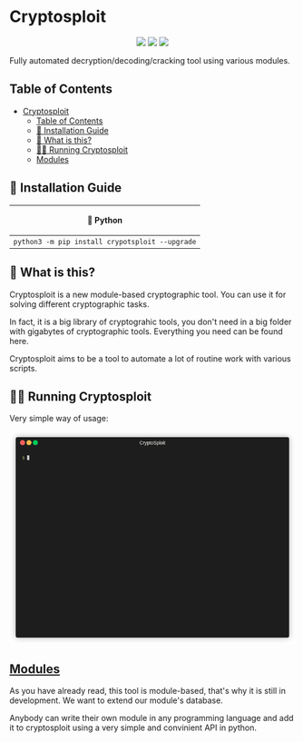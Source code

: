 Cryptosploit
===
<p align="center">
  <img src="https://img.shields.io/github/stars/SNESEAR/cryptosploit.svg">
  <img src="https://img.shields.io/github/issues/SNESEAR/cryptosploit.svg">
  <img src="https://img.shields.io/github/license/SNESEAR/cryptosploit.svg">
  <!-- <a href="https://pypi.org/project/cryptosploit/"><img src="https://img.shields.io/pypi/v/cryptosploit.svg"></a> -->
  

<p>
Fully automated decryption/decoding/cracking tool using various modules.
</p>

Table of Contents
---
- [Cryptosploit](#cryptosploit)
  - [Table of Contents](#table-of-contents)
  - [🔨 Installation Guide](#-installation-guide)
  - [🤔 What is this?](#-what-is-this)
  - [🏃‍♀️ Running Cryptosploit](#️-running-cryptosploit)
  - [Modules](#modules)

🔨 Installation Guide
---

| <p align="center">🐍 Python |
| --------------- |
| `python3 -m pip install crypotsploit --upgrade` | 

🤔 What is this?
---
Cryptosploit is a new module-based cryptographic tool. You can use it for solving different cryptographic tasks.

In fact, it is a big library of cryptograhic tools, you don't need in a big folder with gigabytes of cryptographic tools. Everything you need can be found here.

Cryptosploit aims to be a tool to automate a lot of routine work with various scripts.

🏃‍♀️ Running Cryptosploit
---
Very simple way of usage:

![gif image](gif_images/cryptosploit.gif?raw=true)


[Modules](https://github.com/y73n0k/cryptosploit_modules)
---
As you have already read, this tool is module-based, that's why it is still in development. We want to extend our module's database.

Anybody can write their own module in any programming language and add it to cryptosploit using a very simple and convinient API in python.
